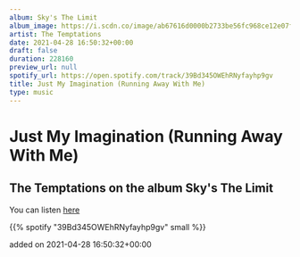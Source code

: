 ```yaml
---
album: Sky's The Limit
album_image: https://i.scdn.co/image/ab67616d0000b2733be56fc968ce12e07f4caae6
artist: The Temptations
date: 2021-04-28 16:50:32+00:00
draft: false
duration: 228160
preview_url: null
spotify_url: https://open.spotify.com/track/39Bd345OWEhRNyfayhp9gv
title: Just My Imagination (Running Away With Me)
type: music
---
```



# Just My Imagination (Running Away With Me)

## The Temptations on the album Sky's The Limit

You can listen [here](https://open.spotify.com/track/39Bd345OWEhRNyfayhp9gv)

{{% spotify "39Bd345OWEhRNyfayhp9gv" small %}}

added on 2021-04-28 16:50:32+00:00